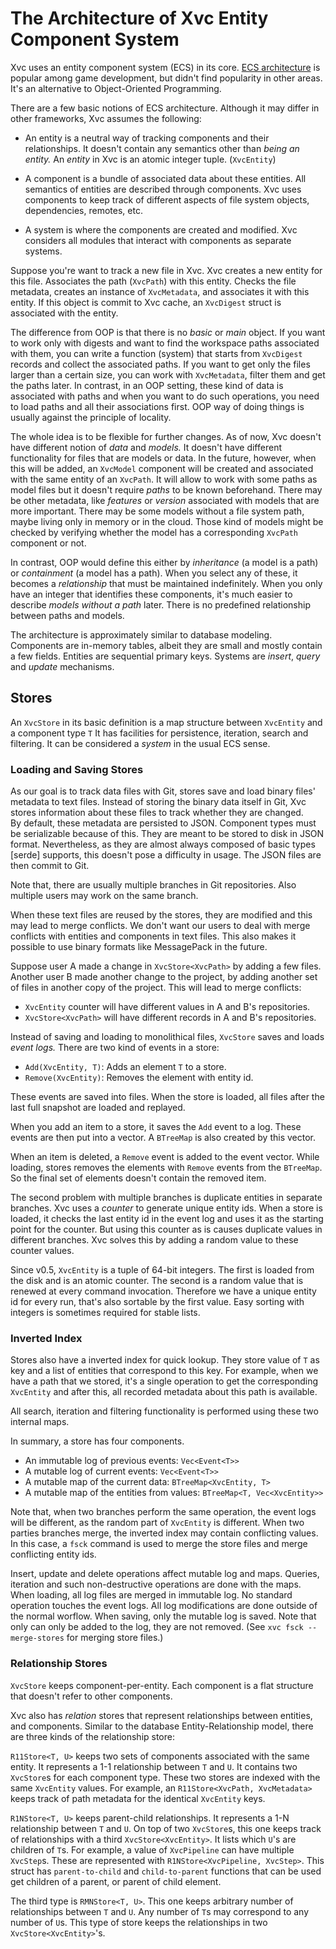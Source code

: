 # The Architecture of Xvc Entity Component System

Xvc uses an entity component system (ECS) in its core.
[ECS architecture] is popular among game development, but didn't find popularity in other areas.
It's an alternative to Object-Oriented Programming.

[ECS architecture]:  https://en.wikipedia.org/wiki/Entity_component_system

There are a few basic notions of ECS architecture.
Although it may differ in other frameworks, Xvc assumes the following:

- An entity is a neutral way of tracking components and their relationships.
It doesn't contain any semantics other than _being an entity._
An _entity_ in Xvc is an atomic integer tuple. (`XvcEntity`)

- A component is a bundle of associated data about these entities.
All semantics of entities are described through components.
Xvc uses components to keep track of different aspects of file system objects, dependencies, remotes, etc.

- A system is where the components are created and modified.
Xvc considers all modules that interact with components as separate systems.

Suppose you're want to track a new file in Xvc.
Xvc creates a new entity for this file.
Associates the path (`XvcPath`) with this entity.
Checks the file metadata, creates an instance of `XvcMetadata`, and associates it with this entity.
If this object is commit to Xvc cache, an `XvcDigest` struct is associated with the entity.

The difference from OOP is that there is no _basic_ or _main_ object.
If you want to work only with digests and want to find the workspace paths associated with them, you can write a function (system) that starts from `XvcDigest` records and collect the associated paths.
If you want to get only the files larger than a certain size, you can work with `XvcMetadata`, filter them and get the paths later.
In contrast, in an OOP setting, these kind of data is associated with paths and when you want to do such operations, you need to load paths and all their associations first.
OOP way of doing things is usually against the principle of locality.

The whole idea is to be flexible for further changes.
As of now, Xvc doesn't have different notion of _data_ and _models._
It doesn't have different functionality for files that are models or data.
In the future, however, when this will be added, an `XvcModel` component will be created and associated with the same entity of an `XvcPath`.
It will allow to work with some paths as model files but it doesn't require _paths_ to be known beforehand.
There may be other metadata, like _features_ or _version_ associated with models that are more important.
There may be some models without a file system path, maybe living only in memory or in the cloud.
Those kind of models might be checked by verifying whether the model has a corresponding `XvcPath` component or not.

In contrast, OOP would define this either by _inheritance_ (a model is a path) or _containment_ (a model has a path).
When you select any of these, it becomes a _relationship_ that must be maintained indefinitely.
When you only have an integer that identifies these components, it's much easier to describe _models without a path_ later.
There is no predefined relationship between paths and models.

The architecture is approximately similar to database modeling.
Components are in-memory tables, albeit they are small and mostly contain a few fields.
Entities are sequential primary keys.
Systems are _insert_, _query_ and _update_ mechanisms.

## Stores

An `XvcStore` in its basic definition is a map structure between `XvcEntity` and a component type `T`
It has facilities for persistence, iteration, search and filtering.
It can be considered a _system_ in the usual ECS sense.

### Loading and Saving Stores

As our goal is to track data files with Git, stores save and load binary files' metadata to text files.
Instead of storing the binary data itself in Git, Xvc stores information about these files to track whether they are changed.  
By default, these metadata are persisted to JSON.
Component types must be serializable because of this.
They are meant to be stored to disk in JSON format.
Nevertheless, as they are almost always composed of basic types [serde] supports, this doesn't pose a difficulty in usage.
The JSON files are then commit to Git.

Note that, there are usually multiple branches in Git repositories.
Also multiple users may work on the same branch.

When these text files are reused by the stores, they are modified and this may lead to merge conflicts.
We don't want our users to deal with merge conflicts with entities and
components in text files.
This also makes it possible to use binary formats like MessagePack in the
future.

Suppose user A made a change in `XvcStore<XvcPath>` by adding a few files.
Another user B made another change to the project, by adding another set of files in another copy of the project.
This will lead to merge conflicts:

- `XvcEntity` counter will have different values in A and B's repositories.
- `XvcStore<XvcPath>` will have different records in A and B's repositories.

Instead of saving and loading to monolithical files, `XvcStore` saves and loads _event logs._
There are two kind of events in a store:

- `Add(XvcEntity, T)`: Adds an element `T` to a store.
- `Remove(XvcEntity)`: Removes the element with entity id.

These events are saved into files.
When the store is loaded, all files after the last full snapshot are loaded and replayed.

When you add an item to a store, it saves the `Add` event to a log.
These events are then put into a vector.
A `BTreeMap` is also created by this vector.

When an item is deleted, a `Remove` event is added to the event vector.
While loading, stores removes the elements with `Remove` events from the `BTreeMap`.
So the final set of elements doesn't contain the removed item.

The second problem with multiple branches is duplicate entities in separate
branches. Xvc uses a _counter_ to generate unique entity ids.
When a store is loaded, it checks the last entity id in the event log and uses
it as the starting point for the counter. But using this counter as is causes
duplicate values in different branches. Xvc solves this by adding a random value
to these counter values.

Since v0.5, `XvcEntity` is a tuple of 64-bit integers. The first is loaded from
the disk and is an atomic counter. The second is a random value that is renewed
at every command invocation. Therefore we have a unique entity id for every run,
that's also sortable by the first value. Easy sorting with integers is sometimes
required for stable lists.

### Inverted Index

Stores also have a inverted index for quick lookup.
They store value of `T` as key and a list of entities that correspond to this key.
For example, when we have a path that we stored, it's a single operation to get the corresponding `XvcEntity` and after this, all recorded metadata about this path is available.

All search, iteration and filtering functionality is performed using these two internal maps.

In summary, a store has four components.

- An immutable log of previous events: `Vec<Event<T>>`
- A mutable log of current events: `Vec<Event<T>>`
- A mutable map of the current data: `BTreeMap<XvcEntity, T>`
- A mutable map of the entities from values: `BTreeMap<T, Vec<XvcEntity>>`

Note that, when two branches perform the same operation, the event logs will be
different, as the random part of `XvcEntity` is different. When two parties
branches merge, the inverted index may contain conflicting values. In this case,
a `fsck` command is used to merge the store files and merge conflicting entity
ids.

Insert, update and delete operations affect mutable log and maps.
Queries, iteration and such non-destructive operations are done with the maps.
When loading, all log files are merged in immutable log.
No standard operation touches the event logs.
All log modifications are done outside of the normal worflow.
When saving, only the mutable log is saved.
Note that only can only be added to the log, they are not removed.
(See `xvc fsck --merge-stores` for merging store files.)

### Relationship Stores

`XvcStore` keeps component-per-entity.
Each component is a flat structure that doesn't refer to other components.

Xvc also has _relation_ stores that represent relationships between entities, and components.
Similar to the database Entity-Relationship model, there are three kinds of the relationship store:

`R11Store<T, U>` keeps two sets of components associated with the same entity.
It represents a 1-1 relationship between `T` and `U`.
It contains two `XvcStore`s for each component type.
These two stores are indexed with the same `XvcEntity` values.
For example, an `R11Store<XvcPath, XvcMetadata>` keeps track of path metadata for the identical `XvcEntity` keys.

`R1NStore<T, U>` keeps parent-child relationships.
It represents a 1-N relationship between `T` and `U`.
On top of two `XvcStore`s, this one keeps track of relationships with a third `XvcStore<XvcEntity>`.
It lists which `U`'s are children of `T`s.
For example, a value of `XvcPipeline` can have multiple `XvcStep`s.
These are represented with `R1NStore<XvcPipeline, XvcStep>`.
This struct has `parent-to-child` and `child-to-parent` functions that can be used get children of a parent, or parent of child element.

The third type is `RMNStore<T, U>`.
This one keeps arbitrary number of relationships between `T` and `U`.
Any number of `T`s may correspond to any number of `U`s.
This type of store keeps the relationships in two `XvcStore<XvcEntity>`'s.
